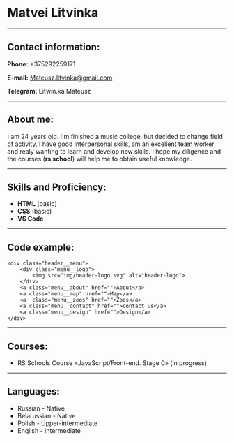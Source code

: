 # Matvei Litvinka
_______

## Contact information:
**Phone:** +375292259171

**E-mail:** Mateusz.litvinka@gmail.com

**Telegram:** Litwin.ka Mateusz

____

## About me:


I am 24 years old. I'm finished a music college, but decided to change field of activity. I have good interpersonal skills, am an excellent team worker and realy wanting to learn and develop new skills. I hope my diligence and the courses (**rs school**) will help me to obtain useful knowledge.



____
## Skills and Proficiency:
* **HTML** (basic)
* **CSS** (basic)
* **VS  Code**
____
## Code example:
``` 
<div class="header__menu">
	<div class="menu__logo">
		<img src="img/header-logo.svg" alt="header-logo">
	</div>
	<a class="menu__about" href="">About</a>
	<a class="menu__map" href="">Map</a>
	<a  class="menu__zoos" href="">Zoos</a>
	<a class="menu__contact" href="">contact us</a>
	<a class="menu__design" href="">Design</a>
</div>
```
____
## Courses:
* RS Schools Course «JavaScript/Front-end. Stage 0» (in progress)
____
## Languages:
* Russian - Native
* Belarussian - Native
* Polish - Upper-intermediate
* English - intermediate
